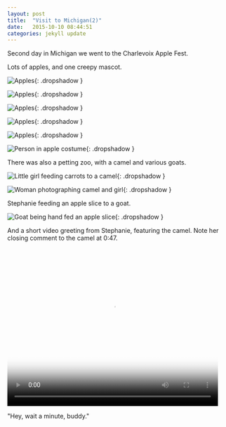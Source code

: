 ```yaml
---
layout: post
title:  "Visit to Michigan(2)"
date:   2015-10-10 08:44:51
categories: jekyll update
---
```

Second day in Michigan we went to the Charlevoix Apple Fest.  

Lots of apples, and one creepy mascot.  

![Apples](/images/2015-10-10-apple_fest/apples1.png){: .dropshadow }  

![Apples](/images/2015-10-10-apple_fest/apples2.png){: .dropshadow }  

![Apples](/images/2015-10-10-apple_fest/apples3.png){: .dropshadow }  

![Apples](/images/2015-10-10-apple_fest/apples4.png){: .dropshadow }  

![Apples](/images/2015-10-10-apple_fest/apples5.png){: .dropshadow }  

![Person in apple costume](/images/2015-10-10-apple_fest/mascot.png){: .dropshadow }  

There was also a petting zoo, with a camel and various goats.  

![Little girl feeding carrots to a camel](/images/2015-10-10-apple_fest/camel1.png){: .dropshadow }  

![Woman photographing camel and girl](/images/2015-10-10-apple_fest/camel2.png){: .dropshadow }  

Stephanie feeding an apple slice to a goat.  

![Goat being hand fed an apple slice](/images/2015-10-10-apple_fest/goat.png){: .dropshadow }  

And a short video greeting from Stephanie, featuring the camel.  Note her closing comment to the camel at 0:47.  

<video width="480" height="360" poster="/video/camel.png" controls>
  <source src="/video/camel.webm" type="video/webm">
  <source src="/video/camel.m4v" type="video/mp4">
Your browser does not support the video tag.
</video>  

"Hey, wait a minute, buddy."



